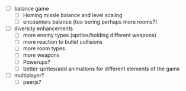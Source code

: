 - [ ] balance game
  - [ ] Homing missle balance and level scaling
  - [ ] encounters balance (too boring perhaps more rooms?)
- [ ] diversity enhancements
  - [ ] more enemy types (sprites/holding different weapons)
  - [ ] more reaction to bullet collisions
  - [ ] more room types
  - [ ] more weapons
  - [ ] Powerups?
  - [ ] better sprites/add animations for different elements of the game
- [ ] multiplayer?
  - [ ] peerjs?
